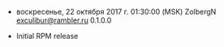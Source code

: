 * воскресенье, 22 октября 2017 г. 01:30:00 (MSK) ZolbergN <exculibur@rambler.ru> 0.1.0.0
- Initial RPM release
